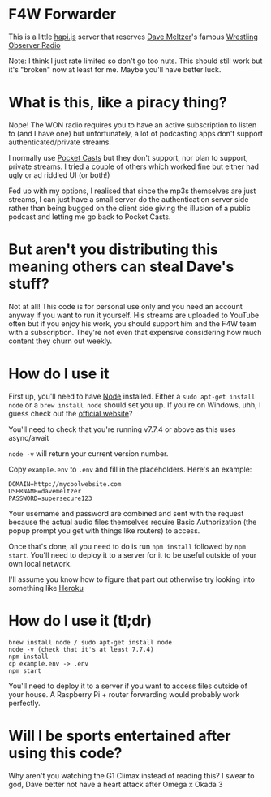 # F4W Forwarder

This is a little [hapi.js](https://hapijs.com/) server that reserves [Dave Meltzer](https://twitter.com/davemeltzerWON)'s famous [Wrestling Observer Radio](http://www.f4wonline.com/radioshow-archive)

Note: I think I just rate limited so don't go too nuts. This should still work but it's "broken" now at least for me. Maybe you'll have better luck.

# What is this, like a piracy thing?

Nope! The WON radio requires you to have an active subscription to listen to (and I have one) but unfortunately, a lot of podcasting apps don't support authenticated/private streams.

I normally use [Pocket Casts](https://www.shiftyjelly.com/pocketcasts/) but they don't support, nor plan to support, private streams. I tried a couple of others which worked fine but either had ugly or ad riddled UI (or both!)

Fed up with my options, I realised that since the mp3s themselves are just streams, I can just have a small server do the authentication server side rather than being bugged on the client side giving the illusion of a public podcast and letting me go back to Pocket Casts.

# But aren't you distributing this meaning others can steal Dave's stuff?

Not at all! This code is for personal use only and you need an account anyway if you want to run it yourself. His streams are uploaded to YouTube often but if you enjoy his work, you should support him and the F4W team with a subscription. They're not even that expensive considering how much content they churn out weekly.

# How do I use it

First up, you'll need to have [Node](https://nodejs.org/) installed. Either a `sudo apt-get install node` or a `brew install node` should set you up. If you're on Windows, uhh, I guess check out the [official website](https://nodejs.org/)?

You'll need to check that you're running v7.7.4 or above as this uses async/await

`node -v` will return your current version number.

Copy `example.env` to `.env` and fill in the placeholders. Here's an example:

```
DOMAIN=http://mycoolwebsite.com
USERNAME=davemeltzer
PASSWORD=supersecure123
```

Your username and password are combined and sent with the request because the actual audio files themselves require Basic Authorization (the popup prompt you get with things like routers) to access.

Once that's done, all you need to do is run `npm install` followed by `npm start`. You'll need to deploy it to a server for it to be useful outside of your own local network.

I'll assume you know how to figure that part out otherwise try looking into something like [Heroku](http://heroku.com)

# How do I use it (tl;dr)

```
brew install node / sudo apt-get install node
node -v (check that it's at least 7.7.4)
npm install
cp example.env -> .env
npm start
```

You'll need to deploy it to a server if you want to access files outside of your house. A Raspberry Pi + router forwarding would probably work perfectly.

# Will I be sports entertained after using this code?

Why aren't you watching the G1 Climax instead of reading this? I swear to god, Dave better not have a heart attack after Omega x Okada 3